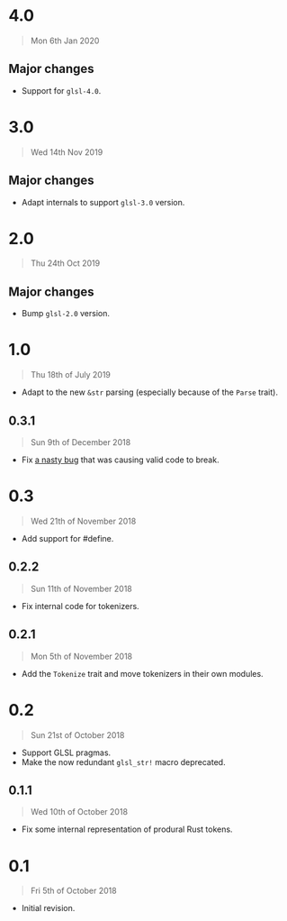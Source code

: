 # 4.0

> Mon 6th Jan 2020

## Major changes

- Support for `glsl-4.0`.

# 3.0

> Wed 14th Nov 2019

## Major changes

- Adapt internals to support `glsl-3.0` version.

# 2.0

> Thu 24th Oct 2019

## Major changes

- Bump `glsl-2.0` version.

# 1.0

> Thu 18th of July 2019

- Adapt to the new `&str` parsing (especially because of the `Parse` trait).

## 0.3.1

> Sun 9th of December 2018

- Fix [a nasty bug](https://github.com/phaazon/glsl/issues/60) that was causing valid code to
  break.

# 0.3

> Wed 21th of November 2018

- Add support for #define.

## 0.2.2

> Sun 11th of November 2018

- Fix internal code for tokenizers.

## 0.2.1

> Mon 5th of November 2018

- Add the `Tokenize` trait and move tokenizers in their own modules.

# 0.2

> Sun 21st of October 2018

- Support GLSL pragmas.
- Make the now redundant `glsl_str!` macro deprecated.

## 0.1.1

> Wed 10th of October 2018

- Fix some internal representation of produral Rust tokens.

# 0.1

> Fri 5th of October 2018

- Initial revision.
